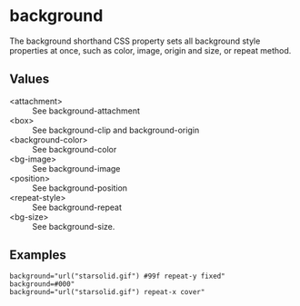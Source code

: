 # background

The background shorthand CSS property sets all background style properties at once, such as color, image, origin and size, or repeat method.

## Values

<dl>
<dt>&lt;attachment&gt;</dt>
<dd>See background-attachment</dd>
<dt>&lt;box&gt;</dt>
<dd>See background-clip and background-origin</dd>
<dt>&lt;background-color&gt;</dt>
<dd>See background-color</dd>
<dt>&lt;bg-image&gt;</dt>
<dd>See background-image</dd>
<dt>&lt;position&gt;</dt>
<dd>See background-position</dd>
<dt>&lt;repeat-style&gt;</dt>
<dd>See background-repeat</dd>
<dt>&lt;bg-size&gt;</dt>
<dd>See background-size.</dd>
</dl>

## Examples

```
background="url("starsolid.gif") #99f repeat-y fixed"
background=#000"
background="url("starsolid.gif") repeat-x cover"
```
